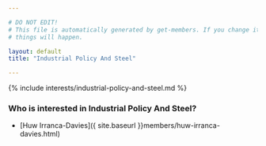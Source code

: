 ```yaml
---

# DO NOT EDIT!
# This file is automatically generated by get-members. If you change it, bad
# things will happen.

layout: default
title: "Industrial Policy And Steel"

---
```


{% include interests/industrial-policy-and-steel.md %}

### Who is interested in Industrial Policy And Steel?


* [Huw Irranca-Davies]({ site.baseurl }}members/huw-irranca-davies.html)
